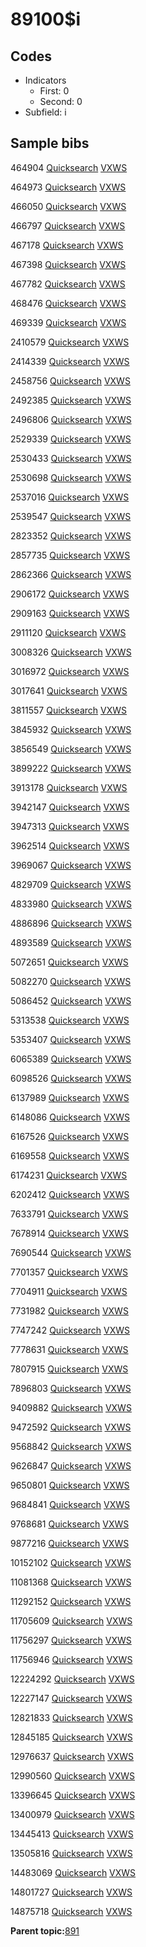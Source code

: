 # 89100$i

## Codes

-   Indicators
    -   First: 0
    -   Second: 0
-   Subfield: i

## Sample bibs

464904 [Quicksearch](https://search.library.yale.edu/catalog/464904) [VXWS](http://prodorbis.library.yale.edu:7014/vxws/GetHoldingsService?bibId=464904)

464973 [Quicksearch](https://search.library.yale.edu/catalog/464973) [VXWS](http://prodorbis.library.yale.edu:7014/vxws/GetHoldingsService?bibId=464973)

466050 [Quicksearch](https://search.library.yale.edu/catalog/466050) [VXWS](http://prodorbis.library.yale.edu:7014/vxws/GetHoldingsService?bibId=466050)

466797 [Quicksearch](https://search.library.yale.edu/catalog/466797) [VXWS](http://prodorbis.library.yale.edu:7014/vxws/GetHoldingsService?bibId=466797)

467178 [Quicksearch](https://search.library.yale.edu/catalog/467178) [VXWS](http://prodorbis.library.yale.edu:7014/vxws/GetHoldingsService?bibId=467178)

467398 [Quicksearch](https://search.library.yale.edu/catalog/467398) [VXWS](http://prodorbis.library.yale.edu:7014/vxws/GetHoldingsService?bibId=467398)

467782 [Quicksearch](https://search.library.yale.edu/catalog/467782) [VXWS](http://prodorbis.library.yale.edu:7014/vxws/GetHoldingsService?bibId=467782)

468476 [Quicksearch](https://search.library.yale.edu/catalog/468476) [VXWS](http://prodorbis.library.yale.edu:7014/vxws/GetHoldingsService?bibId=468476)

469339 [Quicksearch](https://search.library.yale.edu/catalog/469339) [VXWS](http://prodorbis.library.yale.edu:7014/vxws/GetHoldingsService?bibId=469339)

2410579 [Quicksearch](https://search.library.yale.edu/catalog/2410579) [VXWS](http://prodorbis.library.yale.edu:7014/vxws/GetHoldingsService?bibId=2410579)

2414339 [Quicksearch](https://search.library.yale.edu/catalog/2414339) [VXWS](http://prodorbis.library.yale.edu:7014/vxws/GetHoldingsService?bibId=2414339)

2458756 [Quicksearch](https://search.library.yale.edu/catalog/2458756) [VXWS](http://prodorbis.library.yale.edu:7014/vxws/GetHoldingsService?bibId=2458756)

2492385 [Quicksearch](https://search.library.yale.edu/catalog/2492385) [VXWS](http://prodorbis.library.yale.edu:7014/vxws/GetHoldingsService?bibId=2492385)

2496806 [Quicksearch](https://search.library.yale.edu/catalog/2496806) [VXWS](http://prodorbis.library.yale.edu:7014/vxws/GetHoldingsService?bibId=2496806)

2529339 [Quicksearch](https://search.library.yale.edu/catalog/2529339) [VXWS](http://prodorbis.library.yale.edu:7014/vxws/GetHoldingsService?bibId=2529339)

2530433 [Quicksearch](https://search.library.yale.edu/catalog/2530433) [VXWS](http://prodorbis.library.yale.edu:7014/vxws/GetHoldingsService?bibId=2530433)

2530698 [Quicksearch](https://search.library.yale.edu/catalog/2530698) [VXWS](http://prodorbis.library.yale.edu:7014/vxws/GetHoldingsService?bibId=2530698)

2537016 [Quicksearch](https://search.library.yale.edu/catalog/2537016) [VXWS](http://prodorbis.library.yale.edu:7014/vxws/GetHoldingsService?bibId=2537016)

2539547 [Quicksearch](https://search.library.yale.edu/catalog/2539547) [VXWS](http://prodorbis.library.yale.edu:7014/vxws/GetHoldingsService?bibId=2539547)

2823352 [Quicksearch](https://search.library.yale.edu/catalog/2823352) [VXWS](http://prodorbis.library.yale.edu:7014/vxws/GetHoldingsService?bibId=2823352)

2857735 [Quicksearch](https://search.library.yale.edu/catalog/2857735) [VXWS](http://prodorbis.library.yale.edu:7014/vxws/GetHoldingsService?bibId=2857735)

2862366 [Quicksearch](https://search.library.yale.edu/catalog/2862366) [VXWS](http://prodorbis.library.yale.edu:7014/vxws/GetHoldingsService?bibId=2862366)

2906172 [Quicksearch](https://search.library.yale.edu/catalog/2906172) [VXWS](http://prodorbis.library.yale.edu:7014/vxws/GetHoldingsService?bibId=2906172)

2909163 [Quicksearch](https://search.library.yale.edu/catalog/2909163) [VXWS](http://prodorbis.library.yale.edu:7014/vxws/GetHoldingsService?bibId=2909163)

2911120 [Quicksearch](https://search.library.yale.edu/catalog/2911120) [VXWS](http://prodorbis.library.yale.edu:7014/vxws/GetHoldingsService?bibId=2911120)

3008326 [Quicksearch](https://search.library.yale.edu/catalog/3008326) [VXWS](http://prodorbis.library.yale.edu:7014/vxws/GetHoldingsService?bibId=3008326)

3016972 [Quicksearch](https://search.library.yale.edu/catalog/3016972) [VXWS](http://prodorbis.library.yale.edu:7014/vxws/GetHoldingsService?bibId=3016972)

3017641 [Quicksearch](https://search.library.yale.edu/catalog/3017641) [VXWS](http://prodorbis.library.yale.edu:7014/vxws/GetHoldingsService?bibId=3017641)

3811557 [Quicksearch](https://search.library.yale.edu/catalog/3811557) [VXWS](http://prodorbis.library.yale.edu:7014/vxws/GetHoldingsService?bibId=3811557)

3845932 [Quicksearch](https://search.library.yale.edu/catalog/3845932) [VXWS](http://prodorbis.library.yale.edu:7014/vxws/GetHoldingsService?bibId=3845932)

3856549 [Quicksearch](https://search.library.yale.edu/catalog/3856549) [VXWS](http://prodorbis.library.yale.edu:7014/vxws/GetHoldingsService?bibId=3856549)

3899222 [Quicksearch](https://search.library.yale.edu/catalog/3899222) [VXWS](http://prodorbis.library.yale.edu:7014/vxws/GetHoldingsService?bibId=3899222)

3913178 [Quicksearch](https://search.library.yale.edu/catalog/3913178) [VXWS](http://prodorbis.library.yale.edu:7014/vxws/GetHoldingsService?bibId=3913178)

3942147 [Quicksearch](https://search.library.yale.edu/catalog/3942147) [VXWS](http://prodorbis.library.yale.edu:7014/vxws/GetHoldingsService?bibId=3942147)

3947313 [Quicksearch](https://search.library.yale.edu/catalog/3947313) [VXWS](http://prodorbis.library.yale.edu:7014/vxws/GetHoldingsService?bibId=3947313)

3962514 [Quicksearch](https://search.library.yale.edu/catalog/3962514) [VXWS](http://prodorbis.library.yale.edu:7014/vxws/GetHoldingsService?bibId=3962514)

3969067 [Quicksearch](https://search.library.yale.edu/catalog/3969067) [VXWS](http://prodorbis.library.yale.edu:7014/vxws/GetHoldingsService?bibId=3969067)

4829709 [Quicksearch](https://search.library.yale.edu/catalog/4829709) [VXWS](http://prodorbis.library.yale.edu:7014/vxws/GetHoldingsService?bibId=4829709)

4833980 [Quicksearch](https://search.library.yale.edu/catalog/4833980) [VXWS](http://prodorbis.library.yale.edu:7014/vxws/GetHoldingsService?bibId=4833980)

4886896 [Quicksearch](https://search.library.yale.edu/catalog/4886896) [VXWS](http://prodorbis.library.yale.edu:7014/vxws/GetHoldingsService?bibId=4886896)

4893589 [Quicksearch](https://search.library.yale.edu/catalog/4893589) [VXWS](http://prodorbis.library.yale.edu:7014/vxws/GetHoldingsService?bibId=4893589)

5072651 [Quicksearch](https://search.library.yale.edu/catalog/5072651) [VXWS](http://prodorbis.library.yale.edu:7014/vxws/GetHoldingsService?bibId=5072651)

5082270 [Quicksearch](https://search.library.yale.edu/catalog/5082270) [VXWS](http://prodorbis.library.yale.edu:7014/vxws/GetHoldingsService?bibId=5082270)

5086452 [Quicksearch](https://search.library.yale.edu/catalog/5086452) [VXWS](http://prodorbis.library.yale.edu:7014/vxws/GetHoldingsService?bibId=5086452)

5313538 [Quicksearch](https://search.library.yale.edu/catalog/5313538) [VXWS](http://prodorbis.library.yale.edu:7014/vxws/GetHoldingsService?bibId=5313538)

5353407 [Quicksearch](https://search.library.yale.edu/catalog/5353407) [VXWS](http://prodorbis.library.yale.edu:7014/vxws/GetHoldingsService?bibId=5353407)

6065389 [Quicksearch](https://search.library.yale.edu/catalog/6065389) [VXWS](http://prodorbis.library.yale.edu:7014/vxws/GetHoldingsService?bibId=6065389)

6098526 [Quicksearch](https://search.library.yale.edu/catalog/6098526) [VXWS](http://prodorbis.library.yale.edu:7014/vxws/GetHoldingsService?bibId=6098526)

6137989 [Quicksearch](https://search.library.yale.edu/catalog/6137989) [VXWS](http://prodorbis.library.yale.edu:7014/vxws/GetHoldingsService?bibId=6137989)

6148086 [Quicksearch](https://search.library.yale.edu/catalog/6148086) [VXWS](http://prodorbis.library.yale.edu:7014/vxws/GetHoldingsService?bibId=6148086)

6167526 [Quicksearch](https://search.library.yale.edu/catalog/6167526) [VXWS](http://prodorbis.library.yale.edu:7014/vxws/GetHoldingsService?bibId=6167526)

6169558 [Quicksearch](https://search.library.yale.edu/catalog/6169558) [VXWS](http://prodorbis.library.yale.edu:7014/vxws/GetHoldingsService?bibId=6169558)

6174231 [Quicksearch](https://search.library.yale.edu/catalog/6174231) [VXWS](http://prodorbis.library.yale.edu:7014/vxws/GetHoldingsService?bibId=6174231)

6202412 [Quicksearch](https://search.library.yale.edu/catalog/6202412) [VXWS](http://prodorbis.library.yale.edu:7014/vxws/GetHoldingsService?bibId=6202412)

7633791 [Quicksearch](https://search.library.yale.edu/catalog/7633791) [VXWS](http://prodorbis.library.yale.edu:7014/vxws/GetHoldingsService?bibId=7633791)

7678914 [Quicksearch](https://search.library.yale.edu/catalog/7678914) [VXWS](http://prodorbis.library.yale.edu:7014/vxws/GetHoldingsService?bibId=7678914)

7690544 [Quicksearch](https://search.library.yale.edu/catalog/7690544) [VXWS](http://prodorbis.library.yale.edu:7014/vxws/GetHoldingsService?bibId=7690544)

7701357 [Quicksearch](https://search.library.yale.edu/catalog/7701357) [VXWS](http://prodorbis.library.yale.edu:7014/vxws/GetHoldingsService?bibId=7701357)

7704911 [Quicksearch](https://search.library.yale.edu/catalog/7704911) [VXWS](http://prodorbis.library.yale.edu:7014/vxws/GetHoldingsService?bibId=7704911)

7731982 [Quicksearch](https://search.library.yale.edu/catalog/7731982) [VXWS](http://prodorbis.library.yale.edu:7014/vxws/GetHoldingsService?bibId=7731982)

7747242 [Quicksearch](https://search.library.yale.edu/catalog/7747242) [VXWS](http://prodorbis.library.yale.edu:7014/vxws/GetHoldingsService?bibId=7747242)

7778631 [Quicksearch](https://search.library.yale.edu/catalog/7778631) [VXWS](http://prodorbis.library.yale.edu:7014/vxws/GetHoldingsService?bibId=7778631)

7807915 [Quicksearch](https://search.library.yale.edu/catalog/7807915) [VXWS](http://prodorbis.library.yale.edu:7014/vxws/GetHoldingsService?bibId=7807915)

7896803 [Quicksearch](https://search.library.yale.edu/catalog/7896803) [VXWS](http://prodorbis.library.yale.edu:7014/vxws/GetHoldingsService?bibId=7896803)

9409882 [Quicksearch](https://search.library.yale.edu/catalog/9409882) [VXWS](http://prodorbis.library.yale.edu:7014/vxws/GetHoldingsService?bibId=9409882)

9472592 [Quicksearch](https://search.library.yale.edu/catalog/9472592) [VXWS](http://prodorbis.library.yale.edu:7014/vxws/GetHoldingsService?bibId=9472592)

9568842 [Quicksearch](https://search.library.yale.edu/catalog/9568842) [VXWS](http://prodorbis.library.yale.edu:7014/vxws/GetHoldingsService?bibId=9568842)

9626847 [Quicksearch](https://search.library.yale.edu/catalog/9626847) [VXWS](http://prodorbis.library.yale.edu:7014/vxws/GetHoldingsService?bibId=9626847)

9650801 [Quicksearch](https://search.library.yale.edu/catalog/9650801) [VXWS](http://prodorbis.library.yale.edu:7014/vxws/GetHoldingsService?bibId=9650801)

9684841 [Quicksearch](https://search.library.yale.edu/catalog/9684841) [VXWS](http://prodorbis.library.yale.edu:7014/vxws/GetHoldingsService?bibId=9684841)

9768681 [Quicksearch](https://search.library.yale.edu/catalog/9768681) [VXWS](http://prodorbis.library.yale.edu:7014/vxws/GetHoldingsService?bibId=9768681)

9877216 [Quicksearch](https://search.library.yale.edu/catalog/9877216) [VXWS](http://prodorbis.library.yale.edu:7014/vxws/GetHoldingsService?bibId=9877216)

10152102 [Quicksearch](https://search.library.yale.edu/catalog/10152102) [VXWS](http://prodorbis.library.yale.edu:7014/vxws/GetHoldingsService?bibId=10152102)

11081368 [Quicksearch](https://search.library.yale.edu/catalog/11081368) [VXWS](http://prodorbis.library.yale.edu:7014/vxws/GetHoldingsService?bibId=11081368)

11292152 [Quicksearch](https://search.library.yale.edu/catalog/11292152) [VXWS](http://prodorbis.library.yale.edu:7014/vxws/GetHoldingsService?bibId=11292152)

11705609 [Quicksearch](https://search.library.yale.edu/catalog/11705609) [VXWS](http://prodorbis.library.yale.edu:7014/vxws/GetHoldingsService?bibId=11705609)

11756297 [Quicksearch](https://search.library.yale.edu/catalog/11756297) [VXWS](http://prodorbis.library.yale.edu:7014/vxws/GetHoldingsService?bibId=11756297)

11756946 [Quicksearch](https://search.library.yale.edu/catalog/11756946) [VXWS](http://prodorbis.library.yale.edu:7014/vxws/GetHoldingsService?bibId=11756946)

12224292 [Quicksearch](https://search.library.yale.edu/catalog/12224292) [VXWS](http://prodorbis.library.yale.edu:7014/vxws/GetHoldingsService?bibId=12224292)

12227147 [Quicksearch](https://search.library.yale.edu/catalog/12227147) [VXWS](http://prodorbis.library.yale.edu:7014/vxws/GetHoldingsService?bibId=12227147)

12821833 [Quicksearch](https://search.library.yale.edu/catalog/12821833) [VXWS](http://prodorbis.library.yale.edu:7014/vxws/GetHoldingsService?bibId=12821833)

12845185 [Quicksearch](https://search.library.yale.edu/catalog/12845185) [VXWS](http://prodorbis.library.yale.edu:7014/vxws/GetHoldingsService?bibId=12845185)

12976637 [Quicksearch](https://search.library.yale.edu/catalog/12976637) [VXWS](http://prodorbis.library.yale.edu:7014/vxws/GetHoldingsService?bibId=12976637)

12990560 [Quicksearch](https://search.library.yale.edu/catalog/12990560) [VXWS](http://prodorbis.library.yale.edu:7014/vxws/GetHoldingsService?bibId=12990560)

13396645 [Quicksearch](https://search.library.yale.edu/catalog/13396645) [VXWS](http://prodorbis.library.yale.edu:7014/vxws/GetHoldingsService?bibId=13396645)

13400979 [Quicksearch](https://search.library.yale.edu/catalog/13400979) [VXWS](http://prodorbis.library.yale.edu:7014/vxws/GetHoldingsService?bibId=13400979)

13445413 [Quicksearch](https://search.library.yale.edu/catalog/13445413) [VXWS](http://prodorbis.library.yale.edu:7014/vxws/GetHoldingsService?bibId=13445413)

13505816 [Quicksearch](https://search.library.yale.edu/catalog/13505816) [VXWS](http://prodorbis.library.yale.edu:7014/vxws/GetHoldingsService?bibId=13505816)

14483069 [Quicksearch](https://search.library.yale.edu/catalog/14483069) [VXWS](http://prodorbis.library.yale.edu:7014/vxws/GetHoldingsService?bibId=14483069)

14801727 [Quicksearch](https://search.library.yale.edu/catalog/14801727) [VXWS](http://prodorbis.library.yale.edu:7014/vxws/GetHoldingsService?bibId=14801727)

14875718 [Quicksearch](https://search.library.yale.edu/catalog/14875718) [VXWS](http://prodorbis.library.yale.edu:7014/vxws/GetHoldingsService?bibId=14875718)

**Parent topic:**[891](../../tags/891/891.md)

